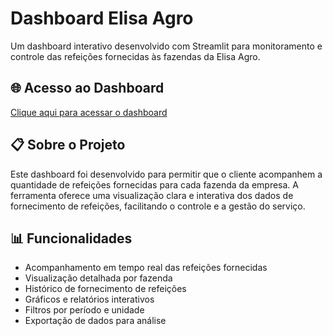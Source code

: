 # Dashboard Elisa Agro

Um dashboard interativo desenvolvido com Streamlit para monitoramento e controle das refeições fornecidas às fazendas da Elisa Agro.

## 🌐 Acesso ao Dashboard

[Clique aqui para acessar o dashboard](https://b2b-elisaagro.streamlit.app/)

## 📋 Sobre o Projeto

Este dashboard foi desenvolvido para permitir que o cliente acompanhem a quantidade de refeições fornecidas para cada fazenda da empresa. A ferramenta oferece uma visualização clara e interativa dos dados de fornecimento de refeições, facilitando o controle e a gestão do serviço.

## 📊 Funcionalidades

- Acompanhamento em tempo real das refeições fornecidas
- Visualização detalhada por fazenda
- Histórico de fornecimento de refeições
- Gráficos e relatórios interativos
- Filtros por período e unidade
- Exportação de dados para análise

